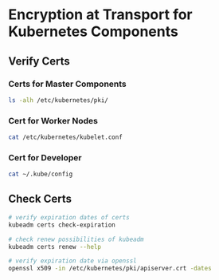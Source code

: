 # Encryption at Transport for Kubernetes Components

## Verify Certs

### Certs for Master Components

```bash
ls -alh /etc/kubernetes/pki/
```

### Cert for Worker Nodes

```bash
cat /etc/kubernetes/kubelet.conf
```

### Cert for Developer

```bash
cat ~/.kube/config
```

## Check Certs

```bash
# verify expiration dates of certs
kubeadm certs check-expiration

# check renew possibilities of kubeadm
kubeadm certs renew --help

# verify expiration date via openssl
openssl x509 -in /etc/kubernetes/pki/apiserver.crt -dates
```
